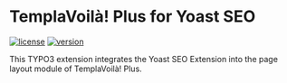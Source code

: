 TemplaVoilà! Plus for Yoast SEO
===============================

[![license](https://img.shields.io/github/license/pluspol-interactive/ppi_templavoilaplus_yoast.svg)](https://www.gnu.org/licenses/old-licenses/gpl-2.0-standalone.html)
[![version](https://img.shields.io/badge/TER_version-0.2.0-green.svg)](https://typo3.org/extensions/repository/view/ppi_templavoila_notes)

This TYPO3 extension integrates the Yoast SEO Extension into the page layout module of TemplaVoilà! Plus.
